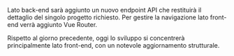 Lato back-end sarà aggiunto un nuovo endpoint API che restituirà il dettaglio del singolo progetto richiesto. Per gestire la navigazione lato front-end verrà aggiunto Vue Router.

Rispetto al giorno precedente, oggi lo sviluppo si concentrerà principalmente lato front-end, con un notevole aggiornamento strutturale.
